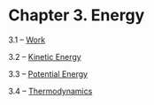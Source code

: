 <h1 class="chapter-title">Chapter 3. Energy</h1>
<div class="quad-grid">
    <div></div>
    <div>
        <p class="main-text small-text">3.1 – <a href="#/section-3.1">Work</a></p>
        <p class="main-text small-text">3.2 – <a href="#/section-3.2">Kinetic Energy</a></p>
    </div>
    <div>
        <p class="main-text small-text">3.3 – <a href="#/section-3.3">Potential Energy</a></p>
        <p class="main-text small-text">3.4 – <a href="#/section-3.4">Thermodynamics</a></p>
    </div>
    <div></div>
</div>
